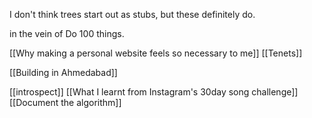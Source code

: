 I don't think trees start out as stubs, but these definitely do. 

in the vein of Do 100 things.

[[Why making a personal website feels so necessary to me]]
[[Tenets]]


[[Building in Ahmedabad]]


[[introspect]] 
[[What I learnt from Instagram's 30day song challenge]]
[[Document the algorithm]]
